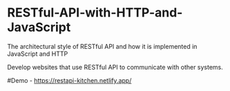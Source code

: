 # RESTful-API-with-HTTP-and-JavaScript
The architectural style of RESTful API and how it is implemented in JavaScript and HTTP

Develop websites that use RESTful API to communicate with other systems.


#Demo - https://restapi-kitchen.netlify.app/
